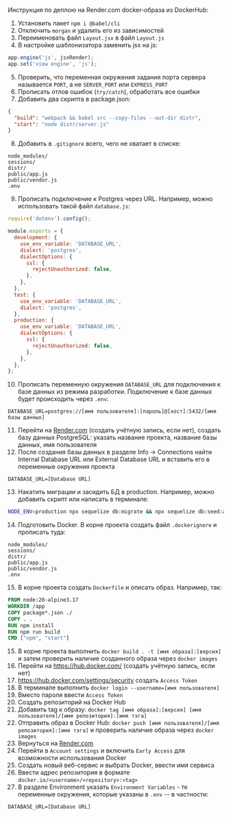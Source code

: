 Инструкция по деплою на Render.com docker-образа из DockerHub:

1. Установить пакет `npm i @babel/cli`
2. Отключить `morgan` и удалить его из зависимостей
3. Переименовать файл `Layout.jsx` в файл `Layout.js`
4. В настройке шаблонизатора заменить jsx на js:

```js
app.engine('js', jsxRender);
app.set('view engine', 'js');
```

5. Проверить, что переменная окружения задания порта сервера называется `PORT`, а не
   `SERVER_PORT` или `EXPRESS_PORT`
6. Прописать отлов ошибок (`try/catch`), обработать все ошибки
7. Добавить два скрипта в package.json:

```json
{
  "build": "webpack && babel src --copy-files --out-dir distr",
  "start": "node distr/server.js"
}
```

8. Добавить в `.gitignore` всего, чего не хватает в списке:

```
node_modules/
sessions/
distr/
public/app.js
public/vendor.js
.env
```

9. Прописать подключение к Postgres через URL. Например, можно использовать такой файл
   `database.js`:

```js
require('dotenv').config();

module.exports = {
  development: {
    use_env_variable: 'DATABASE_URL',
    dialect: 'postgres',
    dialectOptions: {
      ssl: {
        rejectUnauthorized: false,
      },
    },
  },
  test: {
    use_env_variable: 'DATABASE_URL',
    dialect: 'postgres',
  },
  production: {
    use_env_variable: 'DATABASE_URL',
    dialectOptions: {
      ssl: {
        rejectUnauthorized: false,
      },
    },
  },
};
```

10. Прописать переменную окружения `DATABASE_URL` для подключения к базе данных из режима
    разработки. Подключение к базе данных будет происходить через `.env`:

```
DATABASE_URL=postgres://[имя пользователя]:[пароль]@[хост]:5432/[имя базы данных]
```

11. Перейти на [Render.com](https://render.com/) (создать учётную запись, если нет),
    создать базу данных PostgreSQL: указать название проекта, название базы данных, имя
    пользователя
12. После создания базы данных в разделе Info -> Connections найти Internal Database URL
    или External Database URL и вставить его в переменные окружения проекта

```
DATABASE_URL=[Database URL]
```

13. Накатить миграции и засидить БД в production. Например, можно добавить скрипт или
    написать в терминале:

```bash
NODE_ENV=production npx sequelize db:migrate && npx sequelize db:seed:all
```

14. Подготовить Docker. В корне проекта cоздать файл `.dockerignore` и прописать туда:

```
node_modules/
sessions/
distr/
public/app.js
public/vendor.js
.env
```

15. В корне проекта создать `Dockerfile` и описать образ. Например, так:

```dockerfile
FROM node:20-alpine3.17
WORKDIR /app
COPY package*.json ./
COPY . .
RUN npm install
RUN npm run build
CMD ["npm", "start"]
```

15. В корне проекта выполнить `docker build . -t [имя образа]:[версия]` и затем проверить
    наличие созданного образа через `docker images`
16. Перейти на https://hub.docker.com/ (создать учётную запись, если нет)
17. https://hub.docker.com/settings/security создать `Access Token`
18. В терминале выполнить `docker login --username=[имя пользователя]`
19. Вместо пароля ввести `Access Token`
20. Создать репозиторий на Docker Hub
21. Добавить tag к образу:
    `docker tag [имя образа]:[версия] [имя пользователя]/[имя репозитория]:[имя тэга]`
22. Отправить образ в Docker Hub:
    `docker push [имя пользователя]/[имя репозитория]:[имя тэга]` и проверить наличие
    образа через `docker images`
23. Вернуться на [Render.com](https://render.com/)
24. Перейти в `Account settings` и включить `Early Access` для возможности использования
    Docker
25. Создать новый веб-сервис и выбрать Docker, ввести имя сервиса
26. Ввести адрес репозитория в формате `docker.io/<username>/<repository>:<tag>`
27. В разделе Environment указать `Environment Variables` - те переменные окружения,
    которые указаны в `.env` -- в частности:

```
DATABASE_URL=[Database URL]
```
